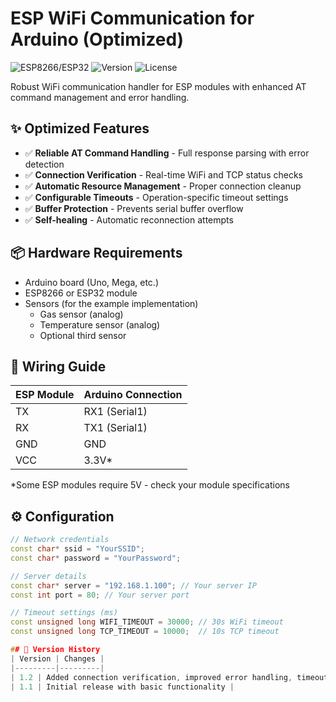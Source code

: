 # ESP WiFi Communication for Arduino (Optimized)

![ESP8266/ESP32](https://img.shields.io/badge/ESP-8266%2F32-blue)
![Version](https://img.shields.io/badge/Version-1.2-green)
![License](https://img.shields.io/badge/License-MIT-orange)

Robust WiFi communication handler for ESP modules with enhanced AT command management and error handling.

## ✨ Optimized Features
- ✅ **Reliable AT Command Handling** - Full response parsing with error detection
- ✅ **Connection Verification** - Real-time WiFi and TCP status checks
- ✅ **Automatic Resource Management** - Proper connection cleanup
- ✅ **Configurable Timeouts** - Operation-specific timeout settings
- ✅ **Buffer Protection** - Prevents serial buffer overflow
- ✅ **Self-healing** - Automatic reconnection attempts

## 📦 Hardware Requirements
- Arduino board (Uno, Mega, etc.)
- ESP8266 or ESP32 module
- Sensors (for the example implementation)
  - Gas sensor (analog)
  - Temperature sensor (analog)
  - Optional third sensor

## 🔌 Wiring Guide
| ESP Module  | Arduino Connection |
|-------------|--------------------|
| TX          | RX1 (Serial1)      |
| RX          | TX1 (Serial1)      |
| GND         | GND                |
| VCC         | 3.3V*              |

*Some ESP modules require 5V - check your module specifications

## ⚙️ Configuration
```cpp
// Network credentials
const char* ssid = "YourSSID";
const char* password = "YourPassword";

// Server details
const char* server = "192.168.1.100"; // Your server IP
const int port = 80; // Your server port

// Timeout settings (ms)
const unsigned long WIFI_TIMEOUT = 30000; // 30s WiFi timeout
const unsigned long TCP_TIMEOUT = 10000;  // 10s TCP timeout

## 📜 Version History
| Version | Changes |
|---------|---------|
| 1.2 | Added connection verification, improved error handling, timeout management |
| 1.1 | Initial release with basic functionality |
